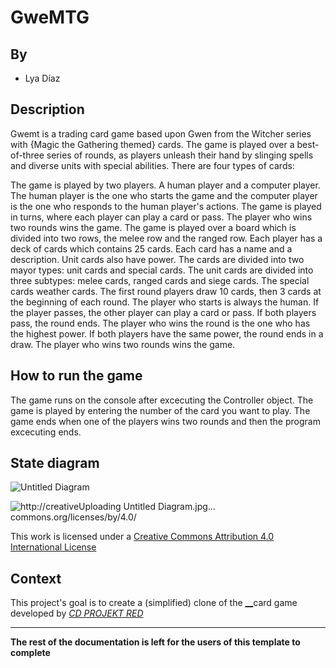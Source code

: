 # GweMTG

## By
* Lya Díaz

## Description
Gwemt is a trading card game based upon Gwen from the Witcher series with {Magic the Gathering themed} cards. The game is played over a best-of-three series of rounds, as players unleash their hand by slinging spells and diverse units with special abilities.
There are four types of cards: 

The game is played by two players. A human player and a computer player. The human player is the one who starts the game and the computer player is the one who responds to the human player's actions. The game is played in turns, where each player can play a card or pass. The player who wins two rounds wins the game.
The game is played over a board which is divided into two rows, the melee row and the ranged row. Each player has a deck of cards which contains 25 cards. Each card has a name and a description. Unit cards also have power. The cards are divided into two mayor types: unit cards and special cards. The unit cards are divided into three subtypes: melee cards, ranged cards and siege cards. The special cards weather cards. 
The first round players draw 10 cards, then 3 cards at the beginning of each round. The player who starts is always the human. If the player passes, the other player can play a card or pass. If both players pass, the round ends. The player who wins the round is the one who has the highest power. If both players have the same power, the round ends in a draw. The player who wins two rounds wins the game.

## How to run the game
The game runs on the console after excecuting the Controller object. The game is played by entering the number of the card you want to play. The game ends when one of the players wins two rounds and then the program excecuting ends.

## State diagram
![Untitled Diagram](https://github.com/gwemt/assets/16340209/41a81fe1-e3de-4941-a6e3-a357ed25bb45)



![http://creative![Uploading Untitled Diagram.jpg…]()
commons.org/licenses/by/4.0/](https://i.creativecommons.org/l/by/4.0/88x31.png)

This work is licensed under a
[Creative Commons Attribution 4.0 International License](http://creativecommons.org/licenses/by/4.0/)

Context
-------

This project's goal is to create a (simplified) clone of the
[__](https://www.play.com/en)card game developed by [_CD PROJEKT RED_](https://cdprojektred.com/en/)

---

**The rest of the documentation is left for the users of this template to complete**
